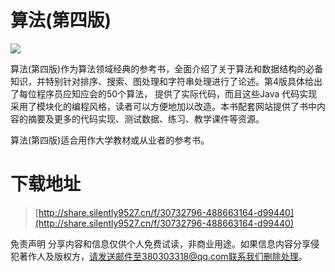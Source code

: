 # 算法(第四版)

![](https://tva1.sinaimg.cn/large/008i3skNgy1gu75ebotmfj60iy0o23zo02.jpg)

算法(第四版)作为算法领域经典的参考书，全面介绍了关于算法和数据结构的必备知识，并特别针对排序、搜索、图处理和字符串处理进行了论述。第4版具体给出了每位程序员应知应会的50个算法，
提供了实际代码，而且这些Java 代码实现采用了模块化的编程风格，读者可以方便地加以改造。本书配套网站提供了书中内容的摘要及更多的代码实现、测试数据、练习、教学课件等资源。

算法(第四版)适合用作大学教材或从业者的参考书。



# 下载地址
> [http://share.silently9527.cn/f/30732796-488663164-d99440](http://share.silently9527.cn/f/30732796-488663164-d99440)

免责声明
分享内容和信息仅供个人免费试读，非商业用途。如果信息内容分享侵犯著作人及版权方，请发送邮件至380303318@qq.com联系我们删除处理。
